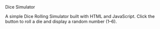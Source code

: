 Dice Simulator

A simple Dice Rolling Simulator built with HTML and JavaScript.
Click the button to roll a die and display a random number (1–6).
